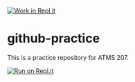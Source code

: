 [![Work in Repl.it](https://classroom.github.com/assets/work-in-replit-14baed9a392b3a25080506f3b7b6d57f295ec2978f6f33ec97e36a161684cbe9.svg)](https://classroom.github.com/online_ide?assignment_repo_id=3019459&assignment_repo_type=AssignmentRepo)
# github-practice

This is a practice repository for ATMS 207.

[![Run on Repl.it](https://repl.it/badge/github/ATMS-207-Fall-2020/github-practice)](https://repl.it/github/ATMS-207-Fall-2020/github-practice)